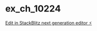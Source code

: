 # ex_ch_10224

[Edit in StackBlitz next generation editor ⚡️](https://stackblitz.com/~/github.com/DevAlchemyHQ/ex_ch_10224)